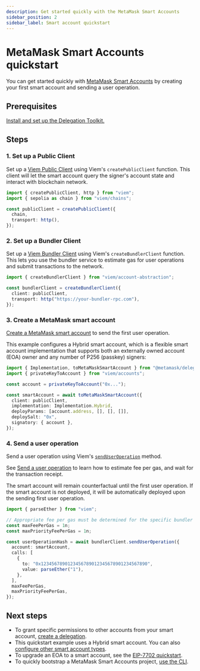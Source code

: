 ```yaml
---
description: Get started quickly with the MetaMask Smart Accounts
sidebar_position: 2
sidebar_label: Smart account quickstart
---
```


# MetaMask Smart Accounts quickstart

You can get started quickly with [MetaMask Smart Accounts](../../concepts/smart-accounts.md) by creating your first smart account and sending a user operation.

## Prerequisites

[Install and set up the Delegation Toolkit.](../install.md)

## Steps

### 1. Set up a Public Client

Set up a [Viem Public Client](https://viem.sh/docs/clients/public) using Viem's `createPublicClient` function. This client will let the smart account query the signer's account state and interact with blockchain network.

```typescript
import { createPublicClient, http } from "viem";
import { sepolia as chain } from "viem/chains";

const publicClient = createPublicClient({
  chain,
  transport: http(),
});
```

### 2. Set up a Bundler Client

Set up a [Viem Bundler Client](https://viem.sh/account-abstraction/clients/bundler) using Viem's `createBundlerClient` function. This lets you use the bundler service to estimate gas for user operations and submit transactions to the network.

```typescript
import { createBundlerClient } from "viem/account-abstraction";

const bundlerClient = createBundlerClient({
  client: publicClient,
  transport: http("https://your-bundler-rpc.com"),
});
```

### 3. Create a MetaMask smart account

[Create a MetaMask smart account](../../guides/smart-accounts/create-smart-account.md) to send the first user operation.

This example configures a Hybrid smart account,
which is a flexible smart account implementation that supports both an externally owned account (EOA) owner and any number of P256 (passkey) signers:

```typescript
import { Implementation, toMetaMaskSmartAccount } from "@metamask/delegation-toolkit";
import { privateKeyToAccount } from "viem/accounts";

const account = privateKeyToAccount("0x...");

const smartAccount = await toMetaMaskSmartAccount({
  client: publicClient,
  implementation: Implementation.Hybrid,
  deployParams: [account.address, [], [], []],
  deploySalt: "0x",
  signatory: { account },
});
```

### 4. Send a user operation

Send a user operation using Viem's [`sendUserOperation`](https://viem.sh/account-abstraction/actions/bundler/sendUserOperation) method.

See [Send a user operation](../../guides/smart-accounts/send-user-operation.md) to learn how to estimate fee per gas, and wait for the transaction receipt.

The smart account will remain counterfactual until the first user operation. If the smart account is not 
deployed, it will be automatically deployed upon the sending first user operation.

```ts
import { parseEther } from "viem";

// Appropriate fee per gas must be determined for the specific bundler being used.
const maxFeePerGas = 1n;
const maxPriorityFeePerGas = 1n;

const userOperationHash = await bundlerClient.sendUserOperation({
  account: smartAccount,
  calls: [
    {
      to: "0x1234567890123456789012345678901234567890",
      value: parseEther("1"),
    },
  ],
  maxFeePerGas,
  maxPriorityFeePerGas,
});
```

## Next steps

- To grant specific permissions to other accounts from your smart account, [create a delegation](../../guides/delegation/execute-on-users-behalf.md).
- This quickstart example uses a Hybrid smart account.
  You can also [configure other smart account types](../../guides/smart-accounts/create-smart-account.md).
- To upgrade an EOA to a smart account, see the [EIP-7702 quickstart](eip7702.md).
- To quickly bootstrap a MetaMask Smart Accounts project, [use the CLI](../use-the-cli.md).
